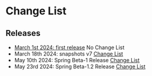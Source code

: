 # Change List

## Releases
- [March 1st 2024: first release](https://github.com/eosnetworkfoundation/bootstrap-private-network/tree/vMarch_01_2024) No Change List
- March 18th 2024: snapshots v7  [Change List](/changes/March182024.md)
- May 10th 2024: Spring Beta-1 Release [Change List](/changes/May102024.md)
- May 23rd 2024: Spring Beta-1.2 Release [Change List](/changes/May232024.md)
